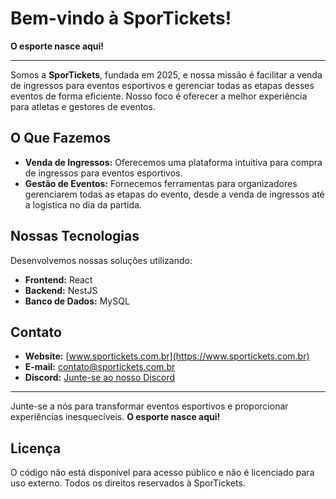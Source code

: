 # Bem-vindo à SporTickets!
**O esporte nasce aqui!**

---

Somos a **SporTickets**, fundada em 2025, e nossa missão é facilitar a venda de ingressos para eventos esportivos e gerenciar todas as etapas desses eventos de forma eficiente. Nosso foco é oferecer a melhor experiência para atletas e gestores de eventos.

## O Que Fazemos
- **Venda de Ingressos:** Oferecemos uma plataforma intuitiva para compra de ingressos para eventos esportivos.
- **Gestão de Eventos:** Fornecemos ferramentas para organizadores gerenciarem todas as etapas do evento, desde a venda de ingressos até a logística no dia da partida.

## Nossas Tecnologias
Desenvolvemos nossas soluções utilizando:
- **Frontend:** React
- **Backend:** NestJS
- **Banco de Dados:** MySQL

## Contato
- **Website:** [www.sportickets.com.br](https://www.sportickets.com.br)
- **E-mail:** [contato@sportickets.com.br](mailto:contato@sportickets.com.br)
- **Discord:** [Junte-se ao nosso Discord](https://discord.gg/pxDcctrB)

---

Junte-se a nós para transformar eventos esportivos e proporcionar experiências inesquecíveis. **O esporte nasce aqui!**

## Licença

O código não está disponível para acesso público e não é licenciado para uso externo. Todos os direitos reservados à SporTickets.
